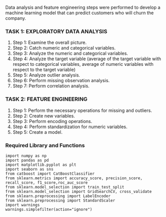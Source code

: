 <p>Data analysis and feature engineering steps were performed to develop a machine learning model that can predict customers who will churn the company.</p>

<h3>TASK 1: EXPLORATORY DATA ANALYSIS</h3>
<ol>
  <li>Step 1: Examine the overall picture.</li>
  <li>Step 2: Catch numeric and categorical variables.</li>
  <li>Step 3: Analyze the numeric and categorical variables.</li>
  <li>Step 4: Analyze the target variable (average of the target variable with respect to categorical variables, average of numeric variables with respect to the target variable)</li>
  <li>Step 5: Analyze outlier analysis.</li>
  <li>Step 6: Perform missing observation analysis.</li>
  <li>Step 7: Perform correlation analysis.</li>
</ol>

<h3>TASK 2: FEATURE ENGINEERING</h3>
<ol>
  <li>Step 1: Perform the necessary operations for missing and outliers.</li>
  <li>Step 2: Create new variables.</li>
  <li>Step 3: Perform encoding operations.</li>
  <li>Step 4: Perform standardization for numeric variables.</li>
  <li>Step 5: Create a model.</li>
</ol>

<h3>Required Library and Functions</h3>

<pre><code>import numpy as np
import pandas as pd
import matplotlib.pyplot as plt
import seaborn as sns
from catboost import CatBoostClassifier
from sklearn.metrics import accuracy_score, precision_score, recall_score, f1_score,roc_auc_score
from sklearn.model_selection import train_test_split
from sklearn.model_selection import GridSearchCV, cross_validate
from sklearn.preprocessing import LabelEncoder
from sklearn.preprocessing import StandardScaler
import warnings
warnings.simplefilter(action="ignore")
</code></pre>
